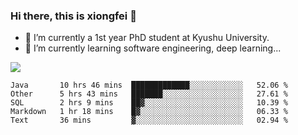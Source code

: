 ### Hi there, this is xiongfei 👋


- 🔭 I’m currently a 1st year PhD student at Kyushu University.
- 🌱 I’m currently learning software engineering, deep learning...

<!--
**Toma62299781/Toma62299781** is a ✨ _special_ ✨ repository because its `README.md` (this file) appears on your GitHub profile.
Here are some ideas to get you started:
-->

![](https://github-readme-stats.vercel.app/api?username=Toma62299781)

<!--START_SECTION:waka-->
```text
Java       10 hrs 46 mins  █████████████░░░░░░░░░░░░   52.06 % 
Other      5 hrs 43 mins   ███████░░░░░░░░░░░░░░░░░░   27.61 % 
SQL        2 hrs 9 mins    ██▓░░░░░░░░░░░░░░░░░░░░░░   10.39 % 
Markdown   1 hr 18 mins    █▓░░░░░░░░░░░░░░░░░░░░░░░   06.33 % 
Text       36 mins         ▓░░░░░░░░░░░░░░░░░░░░░░░░   02.94 % 
```
<!--END_SECTION:waka-->

